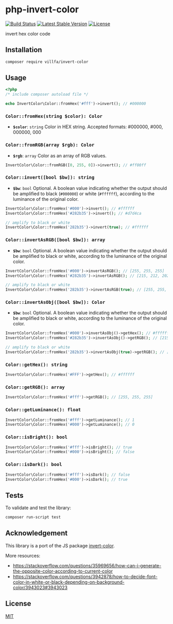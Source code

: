 # php-invert-color

[![Build Status](https://secure.travis-ci.org/villfa/php-invert-color.png?branch=master)](http://travis-ci.org/villfa/php-invert-color)
[![Latest Stable Version](https://poser.pugx.org/villfa/invert-color/v/stable)](https://packagist.org/packages/villfa/invert-color)
[![License](https://poser.pugx.org/villfa/invert-color/license)](https://packagist.org/packages/villfa/invert-color)

invert hex color code

## Installation

```sh
composer require villfa/invert-color
```

## Usage

```php
<?php
/* include composer autoload file */

echo InvertColor\Color::fromHex('#fff')->invert(); // #000000
```

### `Color::fromHex(string $color): Color`

- **`$color`**: `string`
Color in HEX string. Accepted formats: #000000, #000, 000000, 000

### `Color::fromRGB(array $rgb): Color`

- **`$rgb`**: `array`
Color as an array of RGB values.

```php
InvertColor\Color::fromRGB([0, 255, 0])->invert(); // #ff00ff
```

### `Color::invert([bool $bw]): string`

- **`$bw`**: `bool`
Optional. A boolean value indicating whether the output should be amplified to black (`#000000`) or white (`#ffffff`), according to the luminance of the original color.


```php
InvertColor\Color::fromHex('#000')->invert(); // #ffffff
InvertColor\Color::fromHex('#282b35')->invert(); // #d7d4ca

// amplify to black or white
InvertColor\Color::fromHex('282b35')->invert(true); // #ffffff
```

### `Color::invertAsRGB([bool $bw]): array`

- **`$bw`**: `bool`
Optional. A boolean value indicating whether the output should be amplified to black or white, according to the luminance of the original color.


```php
InvertColor\Color::fromHex('#000')->invertAsRGB(); // [255, 255, 255]
InvertColor\Color::fromHex('#282b35')->invertAsRGB(); // [215, 212, 202]

// amplify to black or white
InvertColor\Color::fromHex('282b35')->invertAsRGB(true); // [255, 255, 255]
```

### `Color::invertAsObj([bool $bw]): Color`

- **`$bw`**: `bool`
Optional. A boolean value indicating whether the output should be amplified to black or white, according to the luminance of the original color.


```php
InvertColor\Color::fromHex('#000')->invertAsObj()->getHex(); // #ffffff
InvertColor\Color::fromHex('#282b35')->invertAsObj()->getRGB(); // [215, 212, 202]

// amplify to black or white
InvertColor\Color::fromHex('282b35')->invertAsObj(true)->getRGB(); // [255, 255, 255]

```

### `Color::getHex(): string`

```php
InvertColor\Color::fromHex('#FFF')->getHex(); // #ffffff
```

### `Color::getRGB(): array`

```php
InvertColor\Color::fromHex('#fff')->getRGB(); // [255, 255, 255]
```

### `Color::getLuminance(): float`

```php
InvertColor\Color::fromHex('#fff')->getLuminance(); // 1
InvertColor\Color::fromHex('#000')->getLuminance(); // 0
```

### `Color::isBright(): bool`

```php
InvertColor\Color::fromHex('#fff')->isBright(); // true
InvertColor\Color::fromHex('#000')->isBright(); // false
```

### `Color::isDark(): bool`

```php
InvertColor\Color::fromHex('#fff')->isDark(); // false
InvertColor\Color::fromHex('#000')->isDark(); // true
```

## Tests

To validate and test the library:
```sh
composer run-script test
```

## Acknowledgement

This library is a port of the JS package [invert-color](https://github.com/onury/invert-color).

More resources:
* https://stackoverflow.com/questions/35969656/how-can-i-generate-the-opposite-color-according-to-current-color
* https://stackoverflow.com/questions/3942878/how-to-decide-font-color-in-white-or-black-depending-on-background-color/3943023#3943023

## License

[MIT](./LICENSE)

